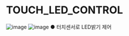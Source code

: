 # TOUCH_LED_CONTROL

![image](https://github.com/user-attachments/assets/b05fedb2-b4fc-4062-b6e0-106901594a21)
![image](https://github.com/user-attachments/assets/b1b3afdc-efe8-4260-a02d-23a6a3888424)
● 터치센서로 LED밝기 제어
